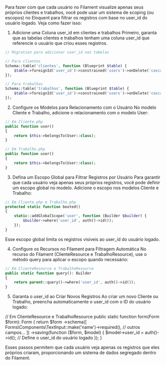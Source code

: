 Para fazer com que cada usuário no Filament visualize apenas seus próprios clientes e trabalhos, você pode usar um sistema de scoping (ou escopos) no Eloquent para filtrar os registros com base no user_id do usuário logado. Veja como fazer isso:
1. Adicione uma Coluna user_id em clientes e trabalhos
   Primeiro, garanta que as tabelas clientes e trabalhos tenham uma coluna user_id que referencie o usuário que criou esses registros.

```php
// Migration para adicionar user_id nas tabelas

// Para clientes
Schema::table('clientes', function (Blueprint $table) {
    $table->foreignId('user_id')->constrained('users')->onDelete('cascade');
});

// Para trabalhos
Schema::table('trabalhos', function (Blueprint $table) {
    $table->foreignId('user_id')->constrained('users')->onDelete('cascade');
});
```
2. Configure os Modelos para Relacionamento com o Usuário
   No modelo Cliente e Trabalho, adicione o relacionamento com o modelo User:

```php
// Em Cliente.php
public function user()
{
    return $this->belongsTo(User::class);
}

// Em Trabalho.php
public function user()
{
    return $this->belongsTo(User::class);
}

```

3. Defina um Escopo Global para Filtrar Registros por Usuário
   Para garantir que cada usuário veja apenas seus próprios registros, você pode definir um escopo global no modelo. Adicione o escopo nos modelos Cliente e Trabalho:

```php
// Em Cliente.php e Trabalho.php
protected static function booted()
{
    static::addGlobalScope('user', function (Builder $builder) {
        $builder->where('user_id', auth()->id());
    });
}

```
Esse escopo global limita os registros visíveis ao user_id do usuário logado.

4. Configure os Recursos no Filament para Filtragem Automática
   No recurso do Filament (ClienteResource e TrabalhoResource), use o método query para aplicar o escopo quando necessário:

```php
// Em ClienteResource e TrabalhoResource
public static function query(): Builder
{
    return parent::query()->where('user_id', auth()->id());
}

```

5. Garanta o user_id ao Criar Novos Registros
   Ao criar um novo Cliente ou Trabalho, preencha automaticamente o user_id com o ID do usuário logado:

// Em ClienteResource e TrabalhoResource
public static function form(Form $form): Form
{
return $form
->schema([
Forms\Components\TextInput::make('name')->required(),
// outros campos...
])
->saving(function ($form, $model) {
$model->user_id = auth()->id(); // Define o user_id do usuário logado
});
}

Esses passos permitem que cada usuário veja apenas os registros que eles próprios criaram, proporcionando um sistema de dados segregado dentro do Filament.
